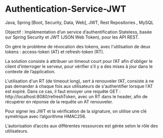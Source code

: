 # Authentication-Service-JWT
Java, Spring [Boot, Security, Data, Web], JWT, Rest Repositories , MySQL

Objectif : Implémentation d’un service d’authentification Stateless, basée sur Spring Security et JWT (JSON Web Token), pour les API REST.

On gère le problème de révocation des tokens, avec l'utilisation de deux tokens : access-token (AT) et refresh-token (RT).

La solution consiste à attribuer un timeout court pour l’AT afin d'obliger le client d’interroger le serveur, pour vérifier s’il y a des mises à jour dans le contexte de l’application.

L'utilisation d'un RT (de timeout long), sert à renouveler l’AT, consiste à ne pas demander à chaque fois aux utilisateurs de s'authentifier lorsque l'AT est expiré. Dans ce cas, il faut envoyer une requête GET : http://localhost:8080/refreshToken, avec un RT dans le header, afin de récupérer en réponse de la requête un AT renouveler.

Pour signer les JWT et la vérification de la signature, on utilise une clé symétrique avec l’algorithme HMAC256.

L’autorisation d’accès aux différentes ressources est gérée selon le rôle des utilisateurs. 
  
